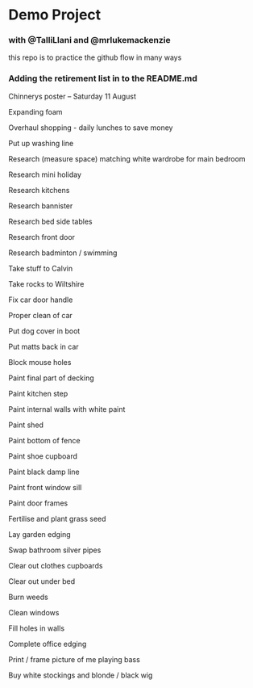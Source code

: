 # Demo Project

### with @TalliLlani and @mrlukemackenzie

this repo is to practice the github flow in many ways

### Adding the retirement list in to the README.md

Chinnerys poster –  Saturday 11 August 

Expanding foam 

Overhaul shopping - daily lunches to save money 

Put up washing line 

Research (measure space) matching white wardrobe for main bedroom 

Research mini holiday 

Research kitchens 

Research bannister 

Research bed side tables 

Research front door 

Research badminton / swimming 

Take stuff to Calvin 

Take rocks to Wiltshire 

Fix car door handle 

Proper clean of car 

Put dog cover in boot 

Put matts back in car 

Block mouse holes 

Paint final part of decking 

Paint kitchen step 

Paint internal walls with white paint 

Paint shed 

Paint bottom of fence 

Paint shoe cupboard 

Paint black damp line 

Paint front window sill 

Paint door frames 

Fertilise and plant grass seed 

Lay garden edging 

Swap bathroom silver pipes 

Clear out clothes cupboards 

Clear out under bed 

Burn weeds 

Clean windows 

Fill holes in walls 

Complete office edging 

Print / frame picture of me playing bass 

Buy white stockings and blonde / black wig 
